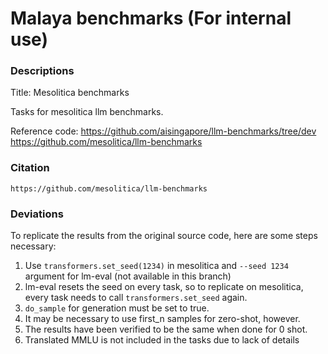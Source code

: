 # Malaya benchmarks (For internal use)

### Descriptions

Title: Mesolitica benchmarks

Tasks for mesolitica llm benchmarks.

Reference code: https://github.com/aisingapore/llm-benchmarks/tree/dev  
https://github.com/mesolitica/llm-benchmarks


### Citation

```
https://github.com/mesolitica/llm-benchmarks
```

### Deviations

To replicate the results from the original source code, here are some steps necessary:

1. Use `transformers.set_seed(1234)` in mesolitica and `--seed 1234` argument for lm-eval (not available in this branch)
2. lm-eval resets the seed on every task, so to replicate on mesolitica, every task needs to call `transformers.set_seed` again. 
3. `do_sample` for generation must be set to true. 
4. It may be necessary to use first_n samples for zero-shot, however. 
5. The results have been verified to be the same when done for 0 shot. 
6. Translated MMLU is not included in the tasks due to lack of details
